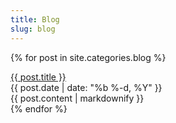 ```yaml
---
title: Blog
slug: blog
---
```


{% for post in site.categories.blog %}
<div>
<a class="post-link" href="{{ post.url }}">
{{ post.title }}
</a>
<div class="post-meta">
{{ post.date | date: "%b %-d, %Y" }}
</div>
{{ post.content | markdownify }}
</div>
{% endfor %}
